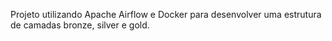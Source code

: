 Projeto utilizando Apache Airflow e Docker para desenvolver uma estrutura de camadas bronze, silver e gold.
